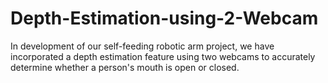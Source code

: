 # Depth-Estimation-using-2-Webcam
In development of our self-feeding robotic arm project, we have incorporated a depth estimation feature using two webcams to accurately determine whether a person's mouth is open or closed.
